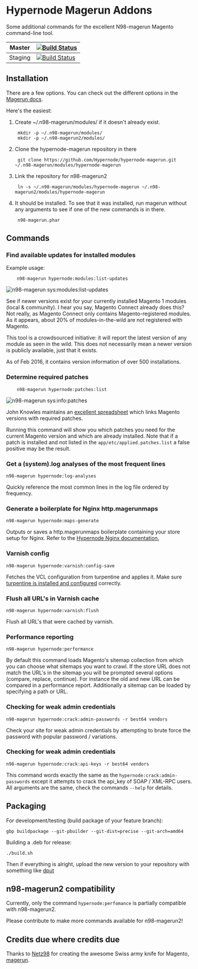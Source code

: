 Hypernode Magerun Addons
==============



Some additional commands for the excellent N98-magerun Magento command-line tool.

| Master  |  [![Build Status](https://travis-ci.org/Hypernode/hypernode-magerun.svg?branch=master)](https://travis-ci.org/Hypernode/hypernode-magerun) |
|------------|-------------------------------------------------|
| Staging  | [![Build Status](https://travis-ci.org/Hypernode/hypernode-magerun.svg?branch=staging)](https://travis-ci.org/Hypernode/hypernode-magerun)  |

Installation
------------
There are a few options.  You can check out the different options in the [Magerun
docs](http://magerun.net/introducting-the-new-n98-magerun-module-system/).

Here's the easiest:

1. Create ~/.n98-magerun/modules/ if it doesn't already exist.

        mkdir -p ~/.n98-magerun/modules/
        mkdir -p ~/.n98-magerun2/modules/

2. Clone the hypernode-magerun repository in there

        git clone https://github.com/Hypernode/hypernode-magerun.git ~/.n98-magerun/modules/hypernode-magerun

3. Link the repository for n98-magerun2

        ln -s ~/.n98-magerun/modules/hypernode-magerun ~/.n98-magerun2/modules/hypernode-magerun

4. It should be installed. To see that it was installed, run magerun without any arguments to see if one of the new commands is in there.

        n98-magerun.phar

Commands
--------

### Find available updates for installed modules ###

Example usage:

        n98-magerun hypernode:modules:list-updates

![n98-magerun sys:modules:list-updates](https://cloud.githubusercontent.com/assets/431360/12973661/3d7842ec-d0ae-11e5-9ebb-40da2ceac3e3.png)

See if newer versions exist for your currently installed Magento 1 modules (local & community). I hear you say, Magento Connect already does this? Not really, as Magento Connect only contains Magento-registered modules. As it appears, about 20% of modules-in-the-wild are not registered with Magento.

This tool is a crowdsourced initiative: it will report the latest version of any module as seen in the wild. This does not necessarily mean a newer version is publicly available, just that it exists.

As of Feb 2016, it contains version information of over 500 installations.

### Determine required patches ###

        n98-magerun hypernode:patches:list

![n98-magerun sys:info:patches](https://cloud.githubusercontent.com/assets/431360/12973660/3d77a648-d0ae-11e5-8a74-ddefb0e90d81.png)

John Knowles maintains an [excellent spreadsheet](https://docs.google.com/spreadsheets/d/1MTbU9Bq130zrrsJwLIB9d8qnGfYZnkm4jBlfNaBF19M/pubhtml?widget=true) which links Magento versions with required patches.

Running this command will show you which patches you need for the current Magento version and which are already installed. Note that if a patch is installed and not listed in the `app/etc/applied.patches.list` a false positive may be the result.

### Get a (system).log analyses of the most frequent lines ###

	n98-magerun hypernode:log-analyses
	
Quickly reference the most common lines in the log file ordered by frequency.

### Generate a boilerplate for Nginx http.magerunmaps ###

	n98-magerun hypernode:maps-generate
	
Outputs or saves a http.magerunmaps boilerplate containing your store setup for Nginx. Refer to the [Hypernode Nginx documentation.](https://support.hypernode.com/knowledgebase/how-to-use-nginx/)
	
### Varnish config ###

	n98-magerun hypernode:varnish:config-save
	
Fetches the VCL configuration from turpentine and applies it. Make sure [turpentine is installed and configured](https://support.hypernode.com/knowledgebase/varnish-on-hypernode/) correctly.

### Flush all URL's in Varnish cache ###

	n98-magerun hypernode:varnish:flush
	
Flush all URL's that were cached by varnish.

### Performance reporting ###

	n98-magerun hypernode:performance
	
By default this command loads Magento's sitemap collection from which you can choose what sitemaps you want to crawl. If the store URL does not match the URL's in the sitemap you will be prompted several options (compare, replace, continue). For instance the old and new URL can be compared in a performance report. Additionally a sitemap can be loaded by specifying a path or URL. 

### Checking for weak admin credentials ###

    n98-magerun hypernode:crack:admin-passwords -r best64 vendors

Check your site for weak admin credentials by attempting to brute force the password with popular password / variations.

### Checking for weak admin credentials ###

    n98-magerun hypernode:crack:api-keys -r best64 vendors

This command words exactly the same as the `hypernode:crack:admin-passwords` except it attempts to crack the api_key of SOAP / XML-RPC users. All arguments are the same, check the commands `--help` for details.

Packaging
--------

For development/testing (build package of your feature branch):
```
gbp buildpackage --git-pbuilder --git-dist=precise --git-arch=amd64
```

Building a .deb for release:
```
./build.sh
```

Then if everything is alright, upload the new version to your repository with something like [dput](http://manpages.ubuntu.com/manpages/precise/man1/dput.1.html)

n98-magerun2 compatibility
-----------------------

Currently, only the command `hypernode:perfomance` is partially compatible with n98-magerun2. 

Please contribute to make more commands available for n98-magerun2!

Credits due where credits due
--------

Thanks to [Netz98](http://www.netz98.de) for creating the awesome Swiss army knife for Magento, [magerun](https://github.com/netz98/n98-magerun/).
